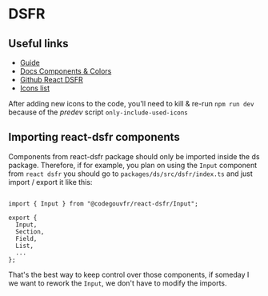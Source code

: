 # DSFR

## Useful links

* [Guide](https://react-dsfr.codegouv.studio/)
* [Docs Components & Colors](https://components.react-dsfr.codegouv.studio/)
* [Github React DSFR](https://github.com/codegouvfr/react-dsfr)
* [Icons list](https://www.systeme-de-design.gouv.fr/elements-d-interface/fondamentaux-techniques/icone)

After adding new icons to the code, you'll need to kill & re-run `npm run dev` because of the _predev_ script `only-include-used-icons`


## Importing react-dsfr components

Components from react-dsfr package should only be imported inside the ds package.
Therefore, if for example, you plan on using the `Input` component from `react dsfr` you should go to `packages/ds/src/dsfr/index.ts` and just import / export it like this: 

```

import { Input } from "@codegouvfr/react-dsfr/Input";

export {
  Input,
  Section,
  Field,
  List,
  ...
};

```

That's the best way to keep control over those components, if someday I we want to rework the `Input`, we don't have to modify the imports.
